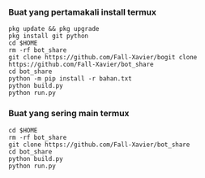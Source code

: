 ### Buat yang pertamakali install termux
```
pkg update && pkg upgrade
pkg install git python
cd $HOME
rm -rf bot_share
git clone https://github.com/Fall-Xavier/bogit clone https://github.com/Fall-Xavier/bot_share
cd bot_share
python -m pip install -r bahan.txt
python build.py
python run.py
```

### Buat yang sering main termux
```
cd $HOME
rm -rf bot_share
git clone https://github.com/Fall-Xavier/bot_share
cd bot_share
python build.py
python run.py
```
